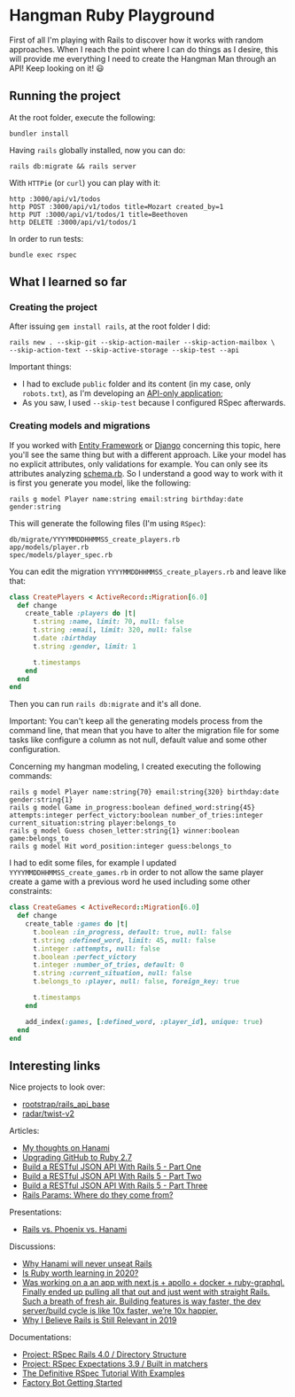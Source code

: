 # Hangman Ruby Playground

First of all I'm playing with Rails to discover how it works with random approaches. When I reach the point where I can do things as I desire, this will provide me everything I need to create the Hangman Man through an API! Keep looking on it! :smiley:

## Running the project

At the root folder, execute the following:

    bundler install
    
Having `rails` globally installed, now you can do:

    rails db:migrate && rails server

With `HTTPie` (or `curl`) you can play with it:

    http :3000/api/v1/todos
    http POST :3000/api/v1/todos title=Mozart created_by=1
    http PUT :3000/api/v1/todos/1 title=Beethoven
    http DELETE :3000/api/v1/todos/1

In order to run tests:

    bundle exec rspec

## What I learned so far

### Creating the project

After issuing `gem install rails`, at the root folder I did:

    rails new . --skip-git --skip-action-mailer --skip-action-mailbox \
    --skip-action-text --skip-active-storage --skip-test --api

Important things:

- I had to exclude `public` folder and its content (in my case, only `robots.txt`), as I'm developing an [API-only application](https://guides.rubyonrails.org/api_app.html);
- As you saw, I used `--skip-test` because I configured RSpec afterwards.

### Creating models and migrations

If you worked with [Entity Framework](https://docs.microsoft.com/en-us/ef/core/managing-schemas/migrations/?tabs=dotnet-core-cli) or [Django](https://docs.djangoproject.com/en/3.1/topics/migrations/) concerning this topic, here you'll see the same thing but with a different approach. Like your model has no explicit attributes, only validations for example. You can only see its attributes analyzing [schema.rb](/db/schema.rb). So I understand a good way to work with it is first you generate you model, like the following:

    rails g model Player name:string email:string birthday:date gender:string

This will generate the following files (I'm using `RSpec`):

    db/migrate/YYYYMMDDHHMMSS_create_players.rb
    app/models/player.rb
    spec/models/player_spec.rb

You can edit the migration `YYYYMMDDHHMMSS_create_players.rb` and leave like that:

```ruby
class CreatePlayers < ActiveRecord::Migration[6.0]
  def change
    create_table :players do |t|
      t.string :name, limit: 70, null: false
      t.string :email, limit: 320, null: false
      t.date :birthday
      t.string :gender, limit: 1

      t.timestamps
    end
  end
end
```

Then you can run `rails db:migrate` and it's all done.

Important: You can't keep all the generating models process from the command line, that mean that you have to alter the migration file for some tasks like configure a column as not null, default value and some other configuration.


Concerning my hangman modeling, I created executing the following commands:

    rails g model Player name:string{70} email:string{320} birthday:date gender:string{1}
    rails g model Game in_progress:boolean defined_word:string{45} attempts:integer perfect_victory:boolean number_of_tries:integer current_situation:string player:belongs_to
    rails g model Guess chosen_letter:string{1} winner:boolean game:belongs_to
    rails g model Hit word_position:integer guess:belongs_to

I had to edit some files, for example I updated `YYYYMMDDHHMMSS_create_games.rb` in order to not allow the same player create a game with a previous word he used including some other constraints:

```ruby
class CreateGames < ActiveRecord::Migration[6.0]
  def change
    create_table :games do |t|
      t.boolean :in_progress, default: true, null: false
      t.string :defined_word, limit: 45, null: false
      t.integer :attempts, null: false
      t.boolean :perfect_victory
      t.integer :number_of_tries, default: 0
      t.string :current_situation, null: false
      t.belongs_to :player, null: false, foreign_key: true

      t.timestamps
    end

    add_index(:games, [:defined_word, :player_id], unique: true)
  end
end
```

## Interesting links

Nice projects to look over:

- [rootstrap/rails_api_base](https://github.com/rootstrap/rails_api_base)
- [radar/twist-v2](https://github.com/radar/twist-v2)

Articles:

- [My thoughts on Hanami](https://ryanbigg.com/2018/03/my-thoughts-on-hanami)
- [Upgrading GitHub to Ruby 2.7](https://github.blog/2020-08-25-upgrading-github-to-ruby-2-7/)
- [Build a RESTful JSON API With Rails 5 - Part One](https://scotch.io/tutorials/build-a-restful-json-api-with-rails-5-part-one)
- [Build a RESTful JSON API With Rails 5 - Part Two](https://scotch.io/tutorials/build-a-restful-json-api-with-rails-5-part-two)
- [Build a RESTful JSON API With Rails 5 - Part Three](https://scotch.io/tutorials/build-a-restful-json-api-with-rails-5-part-three)
- [Rails Params: Where do they come from?](https://medium.com/launch-school/params-in-rails-where-do-they-come-from-b172cdb46eb4)

Presentations:

- [Rails vs. Phoenix vs. Hanami](https://speakerdeck.com/wintermeyer/rails-vs-phoenix-vs-hanami)

Discussions:

- [Why Hanami will never unseat Rails](https://news.ycombinator.com/item?id=16551850)
- [Is Ruby worth learning in 2020?](https://www.reddit.com/r/ruby/comments/f1sx71/is_ruby_worth_learning_in_2020/)
- [Was working on a an app with next.js + apollo + docker + ruby-graphql. Finally ended up pulling all that out and just went with straight Rails. Such a breath of fresh air. Building features is way faster, the dev server/build cycle is like 10x faster, we’re 10x happier.
](https://twitter.com/holman/status/1225919360385994753)
- [Why I Believe Rails is Still Relevant in 2019](https://www.reddit.com/r/ruby/comments/ay4yu2/why_i_believe_rails_is_still_relevant_in_2019/)

Documentations:

- [Project: RSpec Rails 4.0 / Directory Structure](https://relishapp.com/rspec/rspec-rails/docs/directory-structure)
- [Project: RSpec Expectations 3.9 / Built in matchers](https://relishapp.com/rspec/rspec-expectations/v/3-9/docs/built-in-matchers)
- [The Definitive RSpec Tutorial With Examples](https://www.rubyguides.com/2018/07/rspec-tutorial/)
- [Factory Bot Getting Started](https://github.com/thoughtbot/factory_bot/blob/master/GETTING_STARTED.md)
